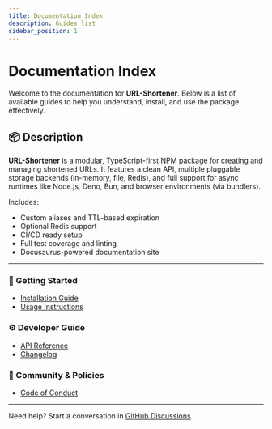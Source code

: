```yaml
---
title: Documentation Index
description: Guides list
sidebar_position: 1
---
```


# Documentation Index

Welcome to the documentation for **URL-Shortener**. Below is a list of available
guides to help you understand, install, and use the package effectively.

## 📦 Description

**URL-Shortener** is a modular, TypeScript-first NPM package for creating and
managing shortened URLs. It features a clean API, multiple pluggable storage backends
(in-memory, file, Redis), and full support for async runtimes like Node.js, Deno,
Bun, and browser environments (via bundlers).

Includes:

- Custom aliases and TTL-based expiration
- Optional Redis support
- CI/CD ready setup
- Full test coverage and linting
- Docusaurus-powered documentation site

---

### 🚀 Getting Started

- [Installation Guide](./INSTALLATION.md)
- [Usage Instructions](./USAGE.md)

### ⚙️ Developer Guide

- [API Reference](./API_REFERENCE.md)
- [Changelog](./CHANGELOG.md)

### 🤝 Community & Policies

- [Code of Conduct](./CODE_OF_CONDUCT.md)

---

Need help? Start a conversation in
[GitHub Discussions](https://github.com/The-Node-Forge/url-shortener/discussions).
